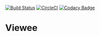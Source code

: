 [![Build Status](https://travis-ci.org/Crazy-Marvin/Viewee.svg?branch=master)](https://travis-ci.org/Crazy-Marvin/Viewee)
[![CircleCI](https://circleci.com/gh/Crazy-Marvin/Viewee.svg?style=svg)](https://circleci.com/gh/Crazy-Marvin/Viewee)
[![Codacy Badge](https://api.codacy.com/project/badge/Grade/3270cd60842842048b6e8792822d4d56)](https://www.codacy.com/app/CrazyMarvin/Viewee?utm_source=github.com&amp;utm_medium=referral&amp;utm_content=Crazy-Marvin/Viewee&amp;utm_campaign=Badge_Grade)

# Viewee
